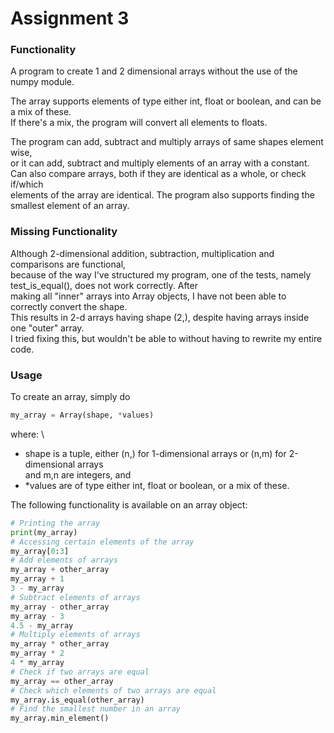 
# Assignment 3

### Functionality
A program to create 1 and 2 dimensional arrays without the use of the numpy module.

The array supports elements of type either int, float or boolean, and can be a mix of these. \
If there's a mix, the program will convert all elements to floats.

The program can add, subtract and multiply arrays of same shapes element wise, \
or it can add, subtract and multiply elements of an array with a constant.
Can also compare arrays, both if they are identical as a whole, or check if/which \
elements of the array are identical. The program also supports finding the \
smallest element of an array.

### Missing Functionality
Although 2-dimensional addition, subtraction, multiplication and comparisons are functional, \
because of the way I've structured my program, one of the tests, namely test_is_equal(), does not work correctly. After \
making all "inner" arrays into Array objects, I have not been able to correctly convert the shape. \
This results in 2-d arrays having shape (2,), despite having arrays inside one "outer" array.
\
I tried fixing this, but wouldn't be able to without having to rewrite my entire code.

### Usage
To create an array, simply do 
```python
my_array = Array(shape, *values)
```
where: \
- shape is a tuple, either (n,) for 1-dimensional arrays or (n,m) for 2-dimensional arrays \
and m,n are integers, and
- \*values are of type either int, float or boolean, or a mix of these.

The following functionality is available on an array object:
```python
# Printing the array
print(my_array)
# Accessing certain elements of the array
my_array[0:3]
# Add elements of arrays
my_array + other_array
my_array + 1
3 - my_array
# Subtract elements of arrays
my_array - other_array
my_array - 3
4.5 - my_array
# Multiply elements of arrays
my_array * other_array
my_array * 2
4 * my_array
# Check if two arrays are equal
my_array == other_array
# Check which elements of two arrays are equal
my_array.is_equal(other_array)
# Find the smallest number in an array
my_array.min_element()
```